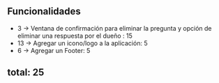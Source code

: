 ## Funcionalidades

- 3 -> Ventana de confirmación para eliminar la pregunta y opción de
eliminar una respuesta por el dueño   : 15                
- 13 -> Agregar un icono/logo a la aplicación: 5
- 6 -> Agregar un Footer: 5


## total: 25
